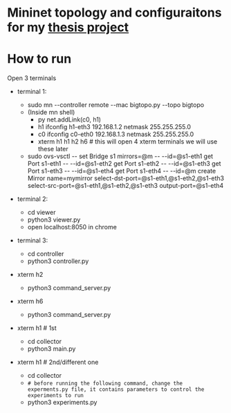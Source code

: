 # Mininet topology and configuraitons for my [thesis project](https://github.com/diveshuttam/thesis)

# How to run

Open 3 terminals

- terminal 1: 
  - sudo mn --controller remote --mac bigtopo.py --topo bigtopo
  - (Inside mn shell)
    - py net.addLink(c0, h1)
    - h1 ifconfig h1-eth3 192.168.1.2 netmask 255.255.255.0
    - c0 ifconfig c0-eth0 192.168.1.3 netmask 255.255.255.0
    - xterm h1 h1 h2 h6 # this will open 4 xterm terminals we will use these later
  - sudo ovs-vsctl -- set Bridge s1 mirrors=@m -- --id=@s1-eth1 get Port s1-eth1 -- --id=@s1-eth2 get Port s1-eth2 -- --id=@s1-eth3 get Port s1-eth3 -- --id=@s1-eth4 get Port s1-eth4 -- --id=@m     create Mirror name=mymirror select-dst-port=@s1-eth1,@s1-eth2,@s1-eth3 select-src-port=@s1-eth1,@s1-eth2,@s1-eth3 output-port=@s1-eth4
 
- terminal 2:
  - cd viewer
  - python3 viewer.py  
  - open localhost:8050 in chrome
 
- terminal 3:
  - cd controller
  - python3 controller.py
  
- xterm h2
  - python3 command_server.py

- xterm h6
  - python3 command_server.py

- xterm h1 # 1st
  - cd collector
  - python3 main.py
  
- xterm h1 # 2nd/different one
  - cd collector
  - `# before running the following command, change the experments.py file, it contains parameters to control the experiments to run`
  - python3 experiments.py
